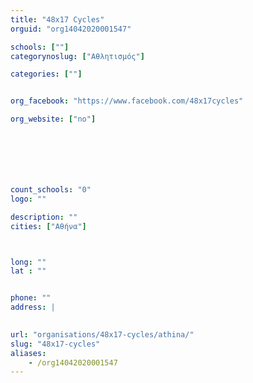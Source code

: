 ```yaml
---
title: "48x17 Cycles"
orguid: "org14042020001547"

schools: [""]
categorynoslug: ["Αθλητισμός"]

categories: [""]


org_facebook: "https://www.facebook.com/48x17cycles"

org_website: ["no"]







count_schools: "0"
logo: ""

description: ""
cities: ["Αθήνα"]



long: ""
lat : ""


phone: ""
address: |
    

url: "organisations/48x17-cycles/athina/"
slug: "48x17-cycles"
aliases:
    - /org14042020001547
---
```



